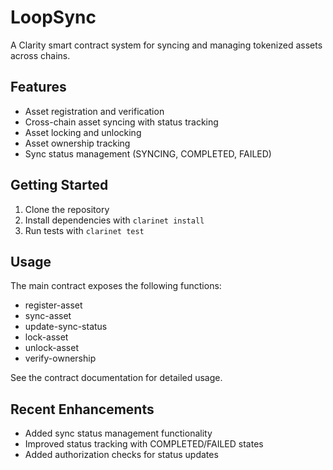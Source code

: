 # LoopSync

A Clarity smart contract system for syncing and managing tokenized assets across chains.

## Features
- Asset registration and verification
- Cross-chain asset syncing with status tracking
- Asset locking and unlocking
- Asset ownership tracking
- Sync status management (SYNCING, COMPLETED, FAILED)

## Getting Started
1. Clone the repository
2. Install dependencies with `clarinet install`
3. Run tests with `clarinet test`

## Usage
The main contract exposes the following functions:
- register-asset
- sync-asset
- update-sync-status
- lock-asset
- unlock-asset
- verify-ownership

See the contract documentation for detailed usage.

## Recent Enhancements
- Added sync status management functionality
- Improved status tracking with COMPLETED/FAILED states
- Added authorization checks for status updates
